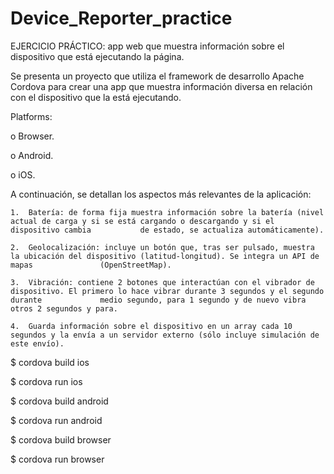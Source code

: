 # Device_Reporter_practice

EJERCICIO PRÁCTICO: app web que muestra información sobre el dispositivo que está ejecutando la página.

Se presenta un proyecto que utiliza el framework de desarrollo Apache Cordova para crear una app que muestra información diversa en relación con el dispositivo que la está ejecutando.

Platforms:

  o	Browser.

  o	Android.

  o	iOS.

A continuación, se detallan los aspectos más relevantes de la aplicación:

    1.	Batería: de forma fija muestra información sobre la batería (nivel actual de carga y si se está cargando o descargando y si el dispositivo cambia           de estado, se actualiza automáticamente).

    2.	Geolocalización: incluye un botón que, tras ser pulsado, muestra la ubicación del dispositivo (latitud-longitud). Se integra un API de mapas               (OpenStreetMap).

    3.	Vibración: contiene 2 botones que interactúan con el vibrador de dispositivo. El primero lo hace vibrar durante 3 segundos y el segundo durante             medio segundo, para 1 segundo y de nuevo vibra otros 2 segundos y para.

    4.	Guarda información sobre el dispositivo en un array cada 10 segundos y la envía a un servidor externo (sólo incluye simulación de este envío).

$ cordova build ios

$ cordova run ios

$ cordova build android

$ cordova run android

$ cordova build browser

$ cordova run browser
